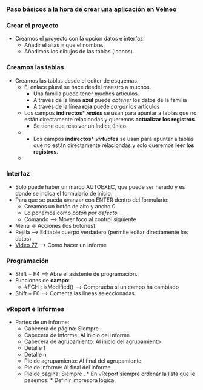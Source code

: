 


### Paso básicos a la hora de crear una aplicación en Velneo
### Crear el proyecto
* Creamos el proyecto con la opción datos e interfaz.
  * Añadir el alias = que el nombre.
  * Añadimos los dibujos de las tablas (iconos).
 
### Creamos las tablas
* Creamos las tablas desde el editor de esquemas.
  *  El enlace plural se hace desdel maestro a muchos.
     * Una familia puede tener muchos artículos.
     * A través de la línea **azul** puede *obtener* los datos de la familia
     *  A través de la línea **roja** puede *cargar* los artículos
   * Los campos **indirectos*** ***reales*** se usan para apuntar a tablas que no están directamente relaciondas y queremos **actualizar los registros**.
     * Se tiene que resolver un índice único.  
   * * Los campos **indirectos*** ***virtuales*** se usan para apuntar a tablas que no están directamente relaciondas y solo queremos **leer los registros**. 
   * 
### Interfaz
* Solo puede haber un marco AUTOEXEC, que puede ser herado y es donde se indica el formulario de inicio.
* Para que se pueda avanzar con ENTER dentro del formulario:
   *  Creamos un botón de alto y ancho 0.
   *  Lo ponemos como *botón por defecto*
   *  Comando --> Mover foco al control siguiente
 * Menú -> Acciónes (los botones).  
 * Rejilla --> Editable cuerpo verdadero (permite editar directamente los datos)
 * [Video 77](https://www.youtube.com/watch?v=-1NGm5foTdo&list=PL-bVpgNOlmioFuAHHTmRlXX2dlof9w_tY&index=77) --> Como hacer un informe 
   
### Programación 
   * Shift + F4 --> Abre el asistente de programación.
   * Funciones de **campo**:
     *  #FCH **:** isModified() --> Comprueba si un campo ha cambiado
   * Shift + F6 --> Comenta las líneas seleccionadas.
   
### vReport e Informes
   * Partes de un informe:
     *  Cabecera de página: Siempre
     *  Cabecera de informe: Al inicio del informe
     *  Cabecera de agrupamiento: Al inicio del agrupamiento
	 * Detalle 1
	 * Detalle n
      * Pie de agrupamiento: Al final del agrupamiento
      * Pie de informe: Al final del informe
      * Pie de página: Siempre .
    * En vReport siempre ordenar la lista que le pasemos. 
    * Definir impresora lógica.

<!--stackedit_data:
eyJoaXN0b3J5IjpbLTEyNzc0NDQ3NjMsLTc4NDgzNjMyLDE1MD
g4NDExODQsOTQ2MDI1MjgzLC0xNzc1NDk4ODM4LC05ODIyMDQy
ODYsLTIyNjk4MDUzNSw5MzEwNzcxNzcsNTU3MjEwNDM0LDE4Mj
IwNjczNTUsMTk1MjcxODc5NiwtMTEyMzQ0Mzk1NCw1Njg5NzMw
ODgsODMwMTE5MzE4LDE0ODA0ODMxODYsNDA1ODQwNzg2LDExMj
c5NTY4MzJdfQ==
-->